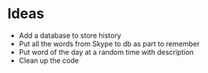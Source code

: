 # Ideas
* Add a database to store history
* Put all the words from Skype to db as part to remember
* Put word of the day at a random time with description
* Clean up the code